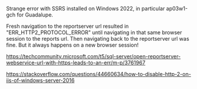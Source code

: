 Strange error with SSRS installed on Windows 2022, in particular ap03w1-gch for Guadalupe.

Fresh navigation to the reportserver url resulted in "ERR_HTTP2_PROTOCOL_ERROR" until navigating in that same browser session to the reports url. Then navigating back to the reportserver url was fine. But it always happens on a new browser session!

https://techcommunity.microsoft.com/t5/sql-server/open-reportserver-webservice-url-with-https-leads-to-an-err/m-p/3761967

https://stackoverflow.com/questions/44660634/how-to-disable-http-2-on-iis-of-windows-server-2016